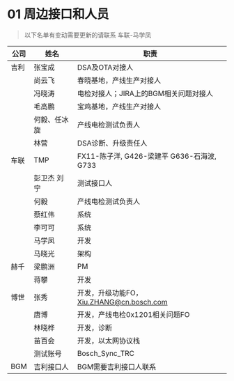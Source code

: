 # 01 周边接口和人员

> 以下名单有变动需要更新的请联系 车联-马学凤

| 公司 | 姓名 | 职责
| -------- | ------ | -----
|吉利	|张宝成 	 |DSA及OTA对接⼈
|     |尚云⻜ 	 |春晓基地，产线⽣产对接⼈
|     |冯晓涛 	       |电检对接⼈；JIRA上的BGM相关问题对接⼈
|     |⽑⾼鹏 	       |宝鸡基地，产线⽣产对接⼈
|     |何毅、任冰旋 	 |产线电检测试负责⼈
|     |林营 	   |DSA诊断、升级责任人
|车联	 |TMP     |FX11-陈⼦洋, G426-梁建平 G636-石海波, G733
|     |彭卫杰 刘宁   |测试接口人
|     |何毅 	  |产线电检测试负责⼈
|     |蔡红伟 	  |系统
|     |李可可 	  |系统
|     |⻢学凤 	 |开发
|     |⻢晓光 	 |架构
|赫千	|梁鹏洲 	 |PM
|     |蒋攀 	  |开发
|博世  |张秀 	   |开发，升级功能FO，Xiu.ZHANG@cn.bosch.com
|     |唐博 	   |开发，产线电检0x1201相关问题FO
|     |林晓桦 	  |开发，诊断
|     |苗百会 	  |开发，以太网协议栈
|     |测试账号  |Bosch_Sync_TRC
|BGM  |吉利接口人 	  |BGM需要吉利接口人联系
